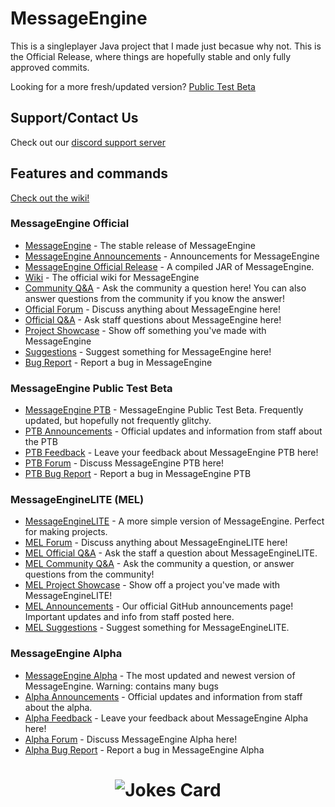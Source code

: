 # MessageEngine


This is a singleplayer Java project that I made just becasue why not. This is the Official Release, where things are hopefully stable and only fully approved commits.

Looking for a more fresh/updated version? [Public Test Beta](https://github.com/afkvido-development/MessageEngine-PTB/tree/PublicTestBeta)


## Support/Contact Us
Check out our [discord support server](https://disboard.org/server/893975758677086238)

## Features and commands
[Check out the wiki!](https://github.com/afkvido/MessageEngine/wiki/Commands#commands-list)

### MessageEngine Official
  * [MessageEngine](https://github.com/afkvido-development/MessageEngine) - The stable release of MessageEngine
  * [MessageEngine Announcements](https://github.com/afkvido-development/MessageEngine/discussions/categories/announcements) - Announcements for MessageEngine
  * [MessageEngine Official Release](https://github.com/afkvido-development/MessageEngine/releases) - A compiled JAR of MessageEngine.
  * [Wiki](https://github.com/afkvido-development/MessageEngine/wiki) - The official wiki for MessageEngine
  * [Community Q&A](https://github.com/afkvido-development/MessageEngine/discussions/categories/community-q-a) - Ask the community a question here! You can also answer questions from the community if you know the answer!
  * [Official Forum](https://github.com/afkvido-development/MessageEngine/discussions/categories/forum) - Discuss anything about MessageEngine here!
  * [Official Q&A](https://github.com/afkvido-development/MessageEngine/discussions/categories/official-q-a) - Ask staff questions about MessageEngine here!
  * [Project Showcase](https://github.com/afkvido-development/MessageEngine/discussions/categories/project-showcase) - Show off something you've made with MessageEngine
  * [Suggestions](https://github.com/afkvido-development/MessageEngine/discussions/categories/suggestions) - Suggest something for MessageEngine here!
  * [Bug Report](https://github.com/afkvido-development/MessageEngine/issues/new/choose) - Report a bug in MessageEngine

### MessageEngine Public Test Beta
  * [MessageEngine PTB](https://github.com/afkvido-development/MessageEngine-PTB) - MessageEngine Public Test Beta. Frequently updated, but hopefully not frequently glitchy.
  * [PTB Announcements](https://github.com/afkvido-development/MessageEngine-PTB/discussions/categories/ptb-announcements) - Official updates and information from staff about the PTB
  * [PTB Feedback](https://github.com/afkvido-development/MessageEngine-PTB/discussions/categories/ptb-feedback) - Leave your feedback about MessageEngine PTB here!
  * [PTB Forum](https://github.com/afkvido-development/MessageEngine-PTB/discussions/categories/ptb-forum) - Discuss MessageEngine PTB here!
  * [PTB Bug Report](https://github.com/afkvido-development/MessageEngine-PTB/issues/new/choose) - Report a bug in MessageEngine PTB

### MessageEngineLITE (MEL)
  * [MessageEngineLITE](https://github.com/afkvido-development/MessageEngineLITE) - A more simple version of MessageEngine. Perfect for making projects.
  * [MEL Forum](https://github.com/afkvido-development/MessageEngineLITE/discussions/categories/forum) - Discuss anything about MessageEngineLITE here!
  * [MEL Official Q&A](https://github.com/afkvido-development/MessageEngineLITE/discussions/categories/official-q-a) - Ask the staff a question about MessageEngineLITE.
  * [MEL Community Q&A](https://github.com/afkvido-development/MessageEngineLITE/discussions/categories/community-q-a) - Ask the community a question, or answer questions from the community!
  * [MEL Project Showcase](https://github.com/afkvido-development/MessageEngineLITE/discussions/categories/project-showcase) - Show off a project you've made with MessageEngineLITE!
  * [MEL Announcements](https://github.com/afkvido-development/MessageEngineLITE/discussions/categories/announcements) - Our official GitHub announcements page! Important updates and info from staff posted here.
  * [MEL Suggestions](https://github.com/afkvido-development/MessageEngineLITE/discussions/categories/suggestions) - Suggest something for MessageEngineLITE.

### MessageEngine Alpha
  * [MessageEngine Alpha](https://github.com/afkvido/MessageEngine-Alpha) - The most updated and newest version of MessageEngine. Warning: contains many bugs
  * [Alpha Announcements](https://github.com/afkvido/MessageEngine-Alpha/discussions/categories/alpha-announcements) - Official updates and information from staff about the alpha.
  * [Alpha Feedback](https://github.com/afkvido/MessageEngine-Alpha/discussions/categories/alpha-feedback) - Leave your feedback about MessageEngine Alpha here!
  * [Alpha Forum](https://github.com/afkvido/MessageEngine-Alpha/discussions/categories/alpha-forum) - Discuss MessageEngine Alpha here!
  * [Alpha Bug Report](https://github.com/afkvido/MessageEngine-Alpha/issues/new/choose) - Report a bug in MessageEngine Alpha



<h1 align="center">
<img src="https://readme-jokes.vercel.app/api" alt="Jokes Card" />
	</h1>
